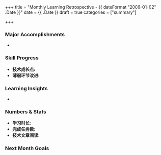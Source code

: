 +++
title =  "Monthly Learning Retrospective - {{ dateFormat "2006-01-02" .Date }}"
date =  {{ .Date }}
draft = true
categories =  ["summary"]

+++

### Major Accomplishments
- 

### Skill Progress
- **技术成长点:**
- **薄弱环节改进:**

### Learning Insights
- 

### Numbers & Stats
- **学习时长:**
- **完成任务数:**
- **技术文章阅读:**

### Next Month Goals
